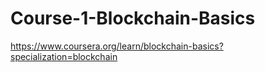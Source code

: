 # Course-1-Blockchain-Basics
https://www.coursera.org/learn/blockchain-basics?specialization=blockchain
